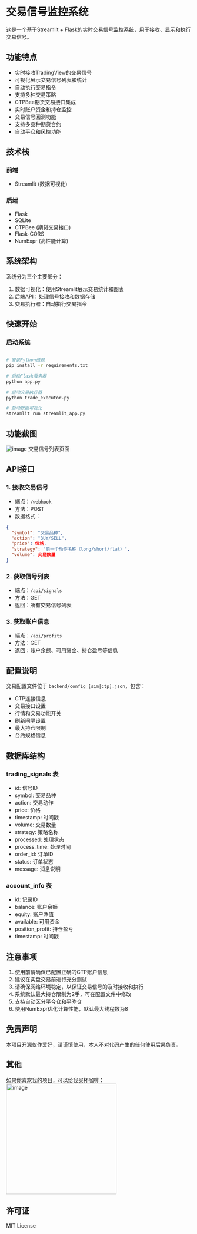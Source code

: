 # 交易信号监控系统

这是一个基于Streamlit + Flask的实时交易信号监控系统，用于接收、显示和执行交易信号。

## 功能特点

- 实时接收TradingView的交易信号
- 可视化展示交易信号列表和统计
- 自动执行交易指令
- 支持多种交易策略
- CTPBee期货交易接口集成
- 实时账户资金和持仓监控
- 交易信号回测功能
- 支持多品种期货合约
- 自动平仓和风控功能

## 技术栈

### 前端
- Streamlit (数据可视化)

### 后端
- Flask
- SQLite
- CTPBee (期货交易接口)
- Flask-CORS
- NumExpr (高性能计算)

## 系统架构

系统分为三个主要部分：
1. 数据可视化：使用Streamlit展示交易统计和图表
2. 后端API：处理信号接收和数据存储
3. 交易执行器：自动执行交易指令

## 快速开始

### 启动系统
```bash

# 安装Python依赖
pip install -r requirements.txt

# 启动Flask服务器
python app.py

# 启动交易执行器
python trade_executor.py

# 启动数据可视化
streamlit run streamlit_app.py
```

## 功能截图

![image](https://github.com/user-attachments/assets/4e27567c-c98d-4d93-af02-cd4fb4ccf565)
交易信号列表页面

## API接口

### 1. 接收交易信号
- 端点：`/webhook`
- 方法：POST
- 数据格式：
```json
{
  "symbol": "交易品种",
  "action": "BUY/SELL",
  "price": 价格,
  "strategy": "前一个动作名称（long/short/flat）",
  "volume": 交易数量
}
```

### 2. 获取信号列表
- 端点：`/api/signals`
- 方法：GET
- 返回：所有交易信号列表

### 3. 获取账户信息
- 端点：`/api/profits`
- 方法：GET
- 返回：账户余额、可用资金、持仓盈亏等信息

## 配置说明

交易配置文件位于 `backend/config_[sim|ctp].json`，包含：
- CTP连接信息
- 交易接口设置
- 行情和交易功能开关
- 刷新间隔设置
- 最大持仓限制
- 合约规格信息

## 数据库结构

### trading_signals 表
- id: 信号ID
- symbol: 交易品种
- action: 交易动作
- price: 价格
- timestamp: 时间戳
- volume: 交易数量
- strategy: 策略名称
- processed: 处理状态
- process_time: 处理时间
- order_id: 订单ID
- status: 订单状态
- message: 消息说明

### account_info 表
- id: 记录ID
- balance: 账户余额
- equity: 账户净值
- available: 可用资金
- position_profit: 持仓盈亏
- timestamp: 时间戳

## 注意事项

1. 使用前请确保已配置正确的CTP账户信息
2. 建议在实盘交易前进行充分测试
3. 请确保网络环境稳定，以保证交易信号的及时接收和执行
4. 系统默认最大持仓限制为2手，可在配置文件中修改
5. 支持自动区分平今仓和平昨仓
6. 使用NumExpr优化计算性能，默认最大线程数为8

## 免责声明
本项目开源仅作爱好，请谨慎使用，本人不对代码产生的任何使用后果负责。

## 其他
如果你喜欢我的项目，可以给我买杯咖啡：
<img src="https://github.com/user-attachments/assets/e75ef971-ff56-41e5-88b9-317595d22f81" alt="image" width="300" height="300">

## 许可证

MIT License
